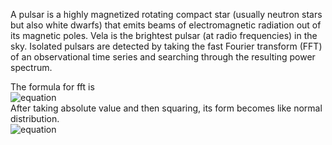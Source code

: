 A pulsar is a highly magnetized rotating compact star (usually neutron stars but also white dwarfs) that emits beams of electromagnetic radiation out of its magnetic poles. Vela is the brightest pulsar (at radio frequencies) in the sky. Isolated pulsars are detected by taking the fast Fourier transform (FFT) of an observational time series and searching through the resulting power spectrum.

The formula for fft is <br>
![equation](https://wikimedia.org/api/rest_v1/media/math/render/svg/393b5c5a5c668495629828600cde4611b0fa2f5a)
<br>After taking absolute value and then squaring, its form becomes like normal distribution. <br>
![equation](https://wikimedia.org/api/rest_v1/media/math/render/svg/00cb9b2c9b866378626bcfa45c86a6de2f2b2e40)
